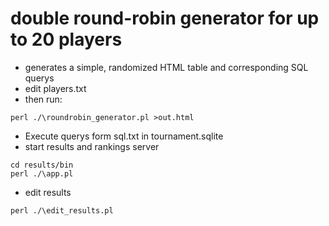 # double round-robin generator for up to 20 players

* generates a simple, randomized HTML table and corresponding SQL querys
* edit players.txt
* then run:

```
perl ./\roundrobin_generator.pl >out.html
```

* Execute querys form sql.txt in tournament.sqlite
* start results and rankings server
```
cd results/bin
perl ./\app.pl
```

* edit results

```
perl ./\edit_results.pl
```
